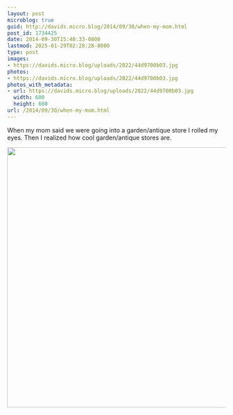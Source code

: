 ```yaml
---
layout: post
microblog: true
guid: http://davids.micro.blog/2014/09/30/when-my-mom.html
post_id: 1734425
date: 2014-09-30T15:40:33-0800
lastmod: 2025-01-29T02:28:28-0800
type: post
images:
- https://davids.micro.blog/uploads/2022/44d9700b03.jpg
photos:
- https://davids.micro.blog/uploads/2022/44d9700b03.jpg
photos_with_metadata:
- url: https://davids.micro.blog/uploads/2022/44d9700b03.jpg
  width: 600
  height: 600
url: /2014/09/30/when-my-mom.html
---
```

When my mom said we were going into a garden/antique store I rolled my eyes. Then I realized how cool garden/antique stores are.

<img src="/uploads/2022/44d9700b03.jpg" width="600" height="600" alt="">
